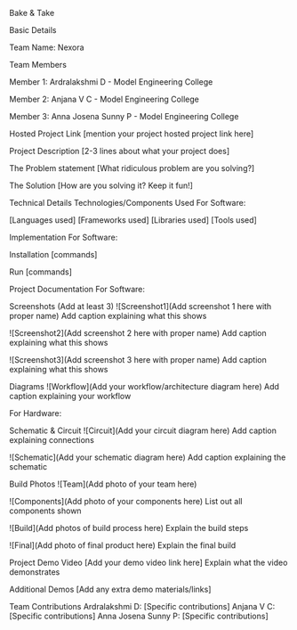 Bake & Take

Basic Details

Team Name: Nexora

Team Members

Member 1: Ardralakshmi D - Model Engineering College

Member 2: Anjana V C - Model Engineering College

Member 3: Anna Josena Sunny P - Model Engineering College

Hosted Project Link
[mention your project hosted project link here]

Project Description
[2-3 lines about what your project does]

The Problem statement
[What ridiculous problem are you solving?]

The Solution
[How are you solving it? Keep it fun!]

Technical Details
Technologies/Components Used
For Software:

[Languages used]
[Frameworks used]
[Libraries used]
[Tools used]

Implementation
For Software:

Installation
[commands]

Run
[commands]

Project Documentation
For Software:

Screenshots (Add at least 3)
![Screenshot1](Add screenshot 1 here with proper name) Add caption explaining what this shows

![Screenshot2](Add screenshot 2 here with proper name) Add caption explaining what this shows

![Screenshot3](Add screenshot 3 here with proper name) Add caption explaining what this shows

Diagrams
![Workflow](Add your workflow/architecture diagram here) Add caption explaining your workflow

For Hardware:

Schematic & Circuit
![Circuit](Add your circuit diagram here) Add caption explaining connections

![Schematic](Add your schematic diagram here) Add caption explaining the schematic

Build Photos
![Team](Add photo of your team here)

![Components](Add photo of your components here) List out all components shown

![Build](Add photos of build process here) Explain the build steps

![Final](Add photo of final product here) Explain the final build

Project Demo
Video
[Add your demo video link here] Explain what the video demonstrates

Additional Demos
[Add any extra demo materials/links]

Team Contributions
Ardralakshmi D: [Specific contributions]
Anjana V C: [Specific contributions]
Anna Josena Sunny P: [Specific contributions]
